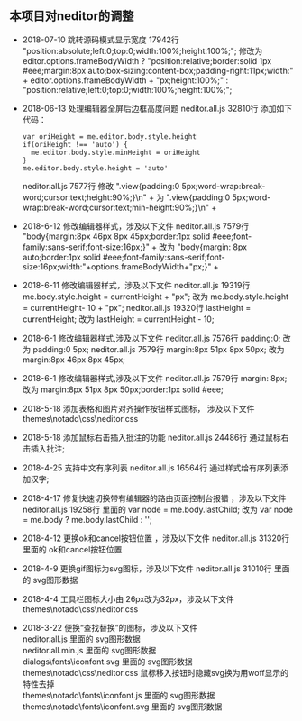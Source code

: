 ## 本项目对neditor的调整
- 2018-07-10 跳转源码模式显示宽度
  17942行 "position:absolute;left:0;top:0;width:100%;height:100%;";  修改为  editor.options.frameBodyWidth ? "position:relative;border:solid 1px #eee;margin:8px auto;box-sizing:content-box;padding-right:11px;width:" + editor.options.frameBodyWidth + "px;height:100%;" : "position:relative;left:0;top:0;width:100%;height:100%;";
- 2018-06-13 处理编辑器全屏后边框高度问题
  neditor.all.js 32810行  添加如下代码：
  ```
  var oriHeight = me.editor.body.style.height
  if(oriHeight !== 'auto') {
    me.editor.body.style.minHeight = oriHeight
  }
  me.editor.body.style.height = 'auto'
  ```
  neditor.all.js 7577行  修改 ".view{padding:0 5px;word-wrap:break-word;cursor:text;height:90%;}\n" + 为 ".view{padding:0 5px;word-wrap:break-word;cursor:text;min-height:90%;}\n" +
- 2018-6-12 修改编辑器样式，涉及以下文件
  neditor.all.js 7579行 "body{margin:8px 46px 8px 45px;border:1px solid #eee;font-family:sans-serif;font-size:16px;}" + 
        改为 "body{margin: 8px auto;border:1px solid #eee;font-family:sans-serif;font-size:16px;width:"+options.frameBodyWidth+"px;}" +

- 2018-6-11 修改编辑器样式，涉及以下文件
  neditor.all.js 19319行 me.body.style.height = currentHeight + "px"; 改为 me.body.style.height = currentHeight- 10 + "px";
  neditor.all.js 19320行 lastHeight = currentHeight; 改为 lastHeight = currentHeight - 10;

- 2018-6-1 修改编辑器样式,涉及以下文件
  neditor.all.js 7576行 padding:0; 改为 padding:0 5px;
  neditor.all.js 7579行 margin:8px 51px 8px 50px; 改为 margin:8px 46px 8px 45px;
  
- 2018-6-1 修改编辑器样式,涉及以下文件
  neditor.all.js 7579行 margin: 8px; 改为 margin:8px 51px 8px 50px;border:1px solid #eee;

- 2018-5-18 添加表格和图片对齐操作按钮样式图标， 涉及以下文件 
  themes\notadd\css\neditor.css

- 2018-5-18 添加鼠标右击插入批注的功能
  neditor.all.js 24486行 通过鼠标右击插入批注; 
  
- 2018-4-25 支持中文有序列表
  neditor.all.js 16564行 通过样式给有序列表添加汉字; 

- 2018-4-17 修复快速切换带有编辑器的路由页面控制台报错  ，涉及以下文件
  neditor.all.js 19258行 里面的 var node = me.body.lastChild; 改为 var node = me.body ? me.body.lastChild : ''; 
          
- 2018-4-12 更换ok和cancel按钮位置  ，涉及以下文件
  neditor.all.js 31320行 里面的 ok和cancel按钮位置  

- 2018-4-9 更换gif图标为svg图标，涉及以下文件
  neditor.all.js 31010行 里面的 svg图形数据  


- 2018-4-4 工具栏图标大小由 26px改为32px，涉及以下文件  
  themes\notadd\css\neditor.css

- 2018-3-22 便换“查找替换”的图标，涉及以下文件  
  neditor.all.js 里面的 svg图形数据  
  neditor.all.min.js 里面的 svg图形数据  
  dialogs\fonts\iconfont.svg  里面的 svg图形数据  
  themes\notadd\css\neditor.css  鼠标移入按钮时隐藏svg换为用woff显示的特性去掉  
  themes\notadd\fonts\iconfont.js  里面的 svg图形数据  
  themes\notadd\fonts\iconfont.svg  里面的 svg图形数据  
  